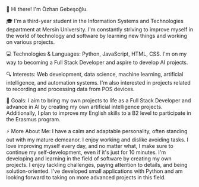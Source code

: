👋 Hi there! I'm Özhan Gebeşoğlu.

🎓 I'm a third-year student in the Information Systems and Technologies department at Mersin University. I'm constantly striving to improve myself in the world of technology and software by learning new things and working on various projects.

💻 Technologies & Languages: Python, JavaScript, HTML, CSS. I'm on my way to becoming a Full Stack Developer and aspire to develop AI projects.

🔍 Interests: Web development, data science, machine learning, artificial intelligence, and automation systems. I'm also interested in projects related to recording and processing data from POS devices.

🚀 Goals: I aim to bring my own projects to life as a Full Stack Developer and advance in AI by creating my own artificial intelligence projects. Additionally, I plan to improve my English skills to a B2 level to participate in the Erasmus program.

⚡ More About Me: I have a calm and adaptable personality, often standing out with my mature demeanor. I enjoy working and dislike avoiding tasks. I love improving myself every day, and no matter what, I make sure to continue my self-development, even if it's just for 10 minutes. I'm developing and learning in the field of software by creating my own projects. I enjoy tackling challenges, paying attention to details, and being solution-oriented. I've developed small applications with Python and am looking forward to taking on more advanced projects in this field.

<!---
Kishi1905/Kishi1905 is a ✨ special ✨ repository because its `README.md` (this file) appears on your GitHub profile.
You can click the Preview link to take a look at your changes.
--->
